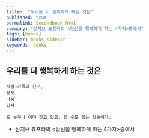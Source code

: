 ```yaml
---
title:  "우리를 더 행복하게 하는 것은"
published: true
permalink: Secondbook.html
summary: "산지브 쵸프라의 <당신을 행복하게 하는 4가지>중에서"
tags: [books]
sidebar: books_sidebar
keywords: books
---
```


## 우리를 더 행복하게 하는 것은

```
사람-가족과 친구,
용서,
나눔,
감사

로 누구나 이미 갖고 있고, 할 수도 있는 것들이다.
```

* 산지브 쵸프라의 <당신을 행복하게 하는 4가지>중에서<a alt='우리를 더 행복하게 하는 것은' href='https://www.msn.com/ko-kr/money/topstories/%EB%8B%B9%EC%8B%A0%EC%9D%84-%ED%96%89%EB%B3%B5%ED%95%98%EA%B2%8C-%ED%95%B4%EC%A3%BC%EB%8A%94-%EA%B2%83%EC%9D%80-%EB%8F%88%EC%9D%B4-%EC%95%84%EB%8B%88%EB%9D%BC-%EC%9D%B4-4%EA%B0%80%EC%A7%80/ar-AACTLOp'></a>
